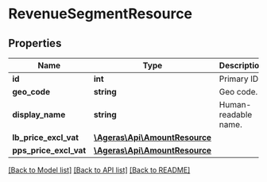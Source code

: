 # RevenueSegmentResource

## Properties
Name | Type | Description | Notes
------------ | ------------- | ------------- | -------------
**id** | **int** | Primary ID. | [optional] 
**geo_code** | **string** | Geo code. | [optional] 
**display_name** | **string** | Human-readable name. | [optional] 
**lb_price_excl_vat** | [**\Ageras\Api\AmountResource**](AmountResource.md) |  | [optional] 
**pps_price_excl_vat** | [**\Ageras\Api\AmountResource**](AmountResource.md) |  | [optional] 

[[Back to Model list]](../README.md#documentation-for-models) [[Back to API list]](../README.md#documentation-for-api-endpoints) [[Back to README]](../README.md)


